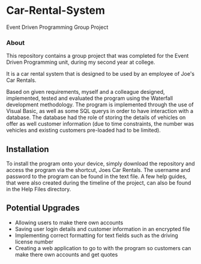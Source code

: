 # Car-Rental-System
Event Driven Programming Group Project

### About
This repository contains a group project that was completed for the Event Driven Programming unit, during my second year at college. 

It is a car rental system that is designed to be used by an employee of Joe's Car Rentals.

Based on given requirements, myself and a colleague designed, implemented, tested and evaluated the program using the Waterfall development methodology.
The program is implemented through the use of Visual Basic, as well as some SQL querys in order to have interaction with a database. The database had the role of storing the details of vehicles on offer as well customer information (due to time constraints, the number was vehicles and existing customers pre-loaded had to be limited).

## Installation
To install the program onto your device, simply download the repository and access the program via the shortcut, Joes Car Rentals. The username and password to the program can be found in the text file. A few help guides, that were also created during the timeline of the project, can also be found in the Help Files directory.

## Potential Upgrades

* Allowing users to make there own accounts
* Saving user login details and customer information in an encrypted file
* Implementing correct formatting for text fields such as the driving license number
* Creating a web application to go to with the program so customers can make there own accounts and get quotes

